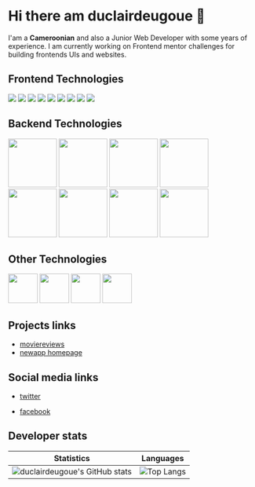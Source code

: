 # Hi there am duclairdeugoue 👋

I'am a **Cameroonian** and also a Junior Web Developer with some years of experience. I am currently working on Frontend mentor challenges for building frontends UIs  and websites. 


## Frontend Technologies

<p>
  <img src="https://img.shields.io/badge/-HTML5-E34F26?style=flat-square&logo=html5&logoColor=white"/>
  <img src="https://img.shields.io/badge/-CSS3-1572B6?style=flat-square&logo=css3"/>
  <img src="https://img.shields.io/badge/-Sass-black?style=flat-square&logo=sass&logoColor=blueviolet"/>
  <img src="https://img.shields.io/badge/-JavaScript-black?style=flat-square&logo=javascript"/>
  <img src="https://img.shields.io/badge/-Webpack-black?style=flat-square&logo=webpack"/>
  <img src="https://img.shields.io/badge/-Typescript-black?style=flat-square&logo=Typescript"/>
  <img src="https://img.shields.io/badge/-angular-red?style=flat-square&logo=angular"/>
  <img src="https://img.shields.io/badge/-React-black?style=flat-square&logo=react"/>
  <img src="https://img.shields.io/badge/-flutter-teal?style=flat-square&logo=flutter"/>
<!--   <img src="https://img.shields.io/badge/-vuejs-black?style=flat-square&logo=vuejs"/> -->
</p>

<!-- - HTML5
- CSS3, Sass, Bootstrap 3,4,5
- Vanilla Javascript, jQuery, Ajax, Webpack, React, Angular
 -->
## Backend Technologies

<p>
    <img width="99px" src="https://img.shields.io/badge/-PHP-black?style=flat-square&logo=php"/>
    <img width="99px" src="https://img.shields.io/badge/-CodeIgniter-black?style=flat-square&logo=codeigniter&logoColor=red"/>
    <img width="99px" src="https://img.shields.io/badge/-Python3-black?style=flat-square&logo=python&logoColor=yellow"/>
    <img width="99px" src="https://img.shields.io/badge/-Django-black?style=flat-square&logo=django&logoColor=blue"/>
    <img width="99px" src="https://img.shields.io/badge/-Nodejs-black?style=flat-square&logo=Node.js"/>
    <img width="99px" src="https://img.shields.io/badge/-SpringBoot-black?style=flat-square&logo=springboot&logoColor=green"/>
    <img width="99px" src="https://img.shields.io/badge/-MySQL-black?style=flat-square&logo=mysql"/>
    <img width="99px" src="https://img.shields.io/badge/-MongoDB-black?style=flat-square&logo=mongodb"/>

</p>

## Other Technologies
<p>
  <img width="60px" src="https://img.shields.io/badge/-Git-black?style=flat-square&logo=git"/>
  <img width="60px" src="https://img.shields.io/badge/-Heroku-430098?style=flat-square&logo=heroku"/>
  <img width="60px" src="https://img.shields.io/badge/-Vercel-white?style=flat-square&logo=vercel&logoColor=black"/>
  <img width="60px" src="https://img.shields.io/badge/-Github_Pages-black?style=flat-square&logo=githubpages&logoColor=blueviolet"/>
<!--   <img src=""/> -->
</p>

<!-- 
- PHP, CodeIgniter4
- Python3, Django
- Java, Springboot
- MySQL -->

## Projects links
- [moviereviews](https://duclairdeugoue.pythonanywhere.com/)
- [newapp homepage](https://duclairdeugoue.github.io/fmc-news-homepage/)

## Social media links

- [twitter](https://twitter.com/duclairdeugoue) 

- [facebook](https://facebook.com/duclair.deugoue)

## Developer stats

<!--- ![GitHub Activity Graph](https://activity-graph.herokuapp.com/graph?username=duclairdeugoue) --->

Statistics | Languages
-----------| -----
![duclairdeugoue's GitHub stats](https://github-readme-stats.vercel.app/api?username=duclairdeugoue&show_icons=true&theme=radical) |  ![Top Langs](https://github-readme-stats.vercel.app/api/top-langs/?username=duclairdeugoue&langs_count=8&layout=compact)

